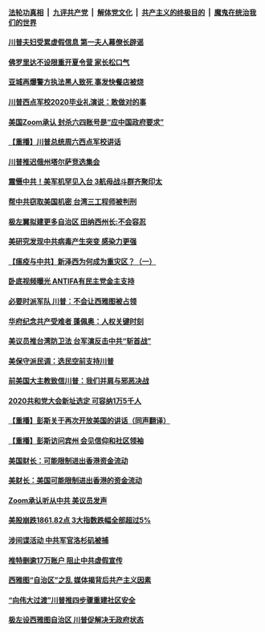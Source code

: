 ####  [法轮功真相](../../../../basic/blob/master/README.md?t=06150502) &nbsp;|&nbsp; [九评共产党](../../../../9ping.md/blob/master/README.md?t=06150502) &nbsp;|&nbsp; [解体党文化](../../../../jtdwh.md/blob/master/README.md?t=06150502)  &nbsp;|&nbsp; [共产主义的终极目的](../../../../gczydzjmd.md/blob/master/README.md?t=06150502) &nbsp;|&nbsp; [魔鬼在统治我们的世界](../../../../mgztzwmdsj.md/blob/master/README.md?t=06150502) 

#### [川普夫妇受累虚假信息  第一夫人幕僚长辟谣](../pages/prog203/a102870953.md?t=06150502) 

#### [佛罗里达不设限重开夏令营 家长松口气](../pages/prog203/a102870998.md?t=06150502) 

#### [亚城再爆警方执法黑人致死 事发快餐店被烧](../pages/prog203/a102870996.md?t=06150502) 

#### [川普西点军校2020毕业礼演说：敢做对的事](../pages/prog203/a102870593.md?t=06150502) 

#### [美国Zoom承认 封杀六四账号是“应中国政府要求”](../pages/prog203/a102870404.md?t=06150502) 

#### [【重播】川普总统周六西点军校讲话](../pages/prog203/a102870376.md?t=06150502) 

#### [川普推迟俄州塔尔萨竞选集会](../pages/prog203/a102870380.md?t=06150502) 

#### [震慑中共！美军机罕见入台 3航母战斗群齐聚印太](../pages/prog203/a102869893.md?t=06150502) 

#### [帮中共窃取美国机密 台湾三工程师被判刑](../pages/prog203/a102870177.md?t=06150502) 

#### [极左翼拟建更多自治区 田纳西州长:不会容忍](../pages/prog203/a102869868.md?t=06150502) 

#### [美研究发现中共病毒产生突变 感染力更强](../pages/prog203/a102869811.md?t=06150502) 

#### [【瘟疫与中共】新泽西为何成为重灾区？（一）](../pages/prog203/a102869416.md?t=06150502) 

#### [卧底视频曝光 ANTIFA有民主党金主支持](../pages/prog203/a102869708.md?t=06150502) 

#### [必要时派军队 川普：不会让西雅图被占领](../pages/prog203/a102869689.md?t=06150502) 

#### [华府纪念共产受难者 蓬佩奥：人权关键时刻](../pages/prog203/a102869651.md?t=06150502) 

#### [美议员推台湾防卫法 台军演反击中共“斩首战”](../pages/prog203/a102869636.md?t=06150502) 

#### [美保守派民调：选民空前支持川普](../pages/prog203/a102869523.md?t=06150502) 

#### [前美国大主教致信川普：我们并肩与邪恶决战](../pages/prog203/a102869621.md?t=06150502) 

#### [2020共和党大会新址选定 可容纳1万5千人](../pages/prog203/a102869585.md?t=06150502) 

#### [【重播】彭斯关于再次开放美国的讲话（同声翻译）](../pages/prog203/a102869530.md?t=06150502) 

#### [【重播】彭斯访问宾州 会见信仰和社区领袖](../pages/prog203/a102869459.md?t=06150502) 

#### [美国财长：可能限制进出香港资金流动](../pages/prog203/a102869449.md?t=06150502) 

#### [美财长：美国可能限制进出香港的资金流动](../pages/prog203/a102869361.md?t=06150502) 

#### [Zoom承认听从中共 美议员发声](../pages/prog203/a102869411.md?t=06150502) 

#### [美股崩跌1861.82点 3大指数跌幅全部超过5%](../pages/prog203/a102869184.md?t=06150502) 

#### [涉间谍活动 中共军官洛杉矶被捕](../pages/prog203/a102869175.md?t=06150502) 

#### [推特删逾17万账户 阻止中共虚假宣传](../pages/prog203/a102868947.md?t=06150502) 

#### [西雅图“自治区”之乱 媒体揭背后共产主义因素](../pages/prog203/a102868873.md?t=06150502) 

#### [“向伟大过渡”川普推四步骤重建社区安全](../pages/prog203/a102868845.md?t=06150502) 

#### [极左设西雅图自治区 川普促解决无政府状态](../pages/prog203/a102868829.md?t=06150502) 

